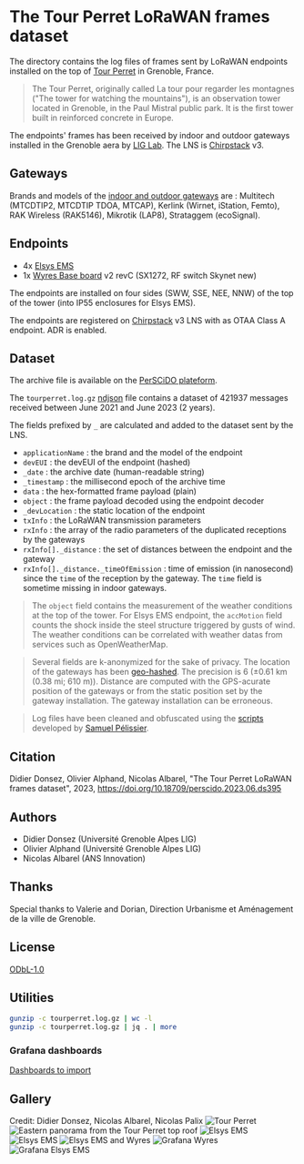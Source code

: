 # The Tour Perret LoRaWAN frames dataset

The directory contains the log files of frames sent by LoRaWAN endpoints installed on the top of [Tour Perret](https://en.wikipedia.org/wiki/Perret_tower_(Grenoble)) in Grenoble, France.

> The Tour Perret, originally called La tour pour regarder les montagnes ("The tower for watching the mountains"), is an observation tower located in Grenoble, in the Paul Mistral public park. It is the first tower built in reinforced concrete in Europe.

The endpoints' frames has been received by indoor and outdoor gateways installed in the Grenoble aera by [LIG Lab](https://www.liglab.fr/). The LNS is [Chirpstack](https://www.chirpstack.io/) v3.

## Gateways

Brands and models of the [indoor and outdoor gateways](https://campusiot.github.io/images/gallery.html) are : Multitech (MTCDTIP2, MTCDTIP TDOA, MTCAP), Kerlink (Wirnet, iStation, Femto), RAK Wireless (RAK5146), Mikrotik (LAP8), Strataggem (ecoSignal).

## Endpoints

* 4x [Elsys EMS](https://www.elsys.se/en/lora-ems/) 
* 1x [Wyres Base board](https://github.com/CampusIoT/RIOT-wyres/blob/main/boards/wyres_base/README.md) v2 revC (SX1272, RF switch Skynet new)

The endpoints are installed on four sides (SWW, SSE, NEE, NNW) of the top of the tower (into IP55 enclosures for Elsys EMS).

The endpoints are registered on [Chirpstack](https://www.chirpstack.io/) v3 LNS with as OTAA Class A endpoint. ADR is enabled.

## Dataset

The archive file is available on the [PerSCiDO plateform](https://perscido.univ-grenoble-alpes.fr/datasets/DS395).

The `tourperret.log.gz` [ndjson](http://ndjson.org/) file contains a dataset of 421937 messages received between June 2021 and June 2023 (2 years). 

The fields prefixed by `_` are calculated and  added to the dataset sent by the LNS.

* `applicationName` : the brand and the model of the endpoint
* `devEUI` : the devEUI of the endpoint (hashed)
* `_date` : the archive date (human-readable string)
* `_timestamp` : the millisecond epoch of the archive time
* `data` : the hex-formatted frame payload (plain)
* `object` : the frame payload decoded using the endpoint decoder
* `_devLocation` : the static location of the endpoint
* `txInfo` : the LoRaWAN transmission parameters 
* `rxInfo` : the array of the radio parameters of the duplicated receptions by the gateways
* `rxInfo[]._distance` : the set of distances between the endpoint and the gateway 
* `rxInfo[]._distance._timeOfEmission` : time of emission (in nanosecond) since the `time` of the reception by the gateway.  The `time` field is sometime missing in indoor gateways.

> The ```object``` field contains the measurement of the weather conditions at the top of the tower. For Elsys EMS endpoint, the ```accMotion``` field counts the shock inside the steel structure triggered by gusts of wind. The weather conditions can be correlated with weather datas from services such as OpenWeatherMap.

> Several fields are k-anonymized for the sake of privacy. The location of the gateways has been [geo-hashed](https://en.wikipedia.org/wiki/Geohash). The precision is 6 (±0.61 km (0.38 mi; 610 m)). Distance are computed with the GPS-acurate position of the gateways or from the static position set by the gateway installation. The gateway installation can be erroneous.

> Log files have been cleaned and obfuscated using the [scripts](https://gitlab.inria.fr/spelissi/wisec-2022-reproductibility/-/tree/master/code) developed by [Samuel Pélissier](https://orcid.org/0000-0002-3554-2585).

## Citation

Didier Donsez, Olivier Alphand, Nicolas Albarel, "The Tour Perret LoRaWAN frames dataset", 2023, https://doi.org/10.18709/perscido.2023.06.ds395

## Authors

* Didier Donsez (Université Grenoble Alpes LIG)
* Olivier Alphand (Université Grenoble Alpes LIG)
* Nicolas Albarel (ANS Innovation)

## Thanks

Special thanks to Valerie and Dorian, Direction Urbanisme et Aménagement de la ville de Grenoble.

## License
[ODbL-1.0](LICENSE.txt)

## Utilities

```bash
gunzip -c tourperret.log.gz | wc -l
gunzip -c tourperret.log.gz | jq . | more
```

### Grafana dashboards

[Dashboards to import](./grafana)

## Gallery

Credit: Didier Donsez, Nicolas Albarel, Nicolas Palix
![Tour Perret](https://github.com/CampusIoT/datasets/blob/main/TourPerret/media/tourperret_01.jpg)
![Eastern panorama from the Tour Perret top roof](https://github.com/CampusIoT/datasets/blob/main/TourPerret/media/tourperret_top_pano_east.jpg)
![Elsys EMS](https://github.com/CampusIoT/datasets/blob/main/TourPerret/media/elsys_ems_tourperret_01.jpg)
![Elsys EMS](https://github.com/CampusIoT/datasets/blob/main/TourPerret/media/elsys_ems_tourperret_02.jpg)
![Elsys EMS and Wyres](https://github.com/CampusIoT/datasets/blob/main/TourPerret/media/elsys_ems_wyres_tourperret_03.jpg)
![Grafana Wyres](https://github.com/CampusIoT/datasets/blob/main/TourPerret/media/grafana-wyres.jpg)
![Grafana Elsys EMS](https://github.com/CampusIoT/datasets/blob/main/TourPerret/media/grafana-ems.jpg)
